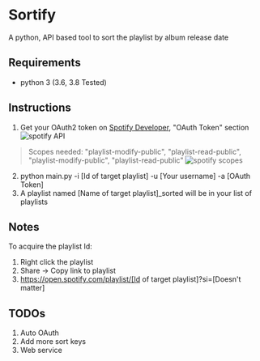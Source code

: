 # Sortify
A python, API based tool to sort the playlist by album release date

## Requirements
- python 3 (3.6, 3.8 Tested)

## Instructions
1. Get your OAuth2 token on [Spotify Developer](https://developer.spotify.com/console/get-track), "OAuth Token" section
![spotify API](https://i.imgur.com/sBX2QP4.png)
> Scopes needed: "playlist-modify-public", "playlist-read-public", "playlist-modify-public", "playlist-read-public"
![spotify scopes](https://i.imgur.com/Jp37PHj.png)

2. python main.py -i [Id of target playlist] -u [Your username] -a [OAuth Token]
3. A playlist named [Name of target playlist]_sorted will be in your list of playlists

## Notes
To acquire the playlist Id:
1. Right click the playlist
2. Share -> Copy link to playlist
3. https://open.spotify.com/playlist/[Id of target playlist]?si=[Doesn't matter]

## TODOs
1. Auto OAuth
2. Add more sort keys
3. Web service
